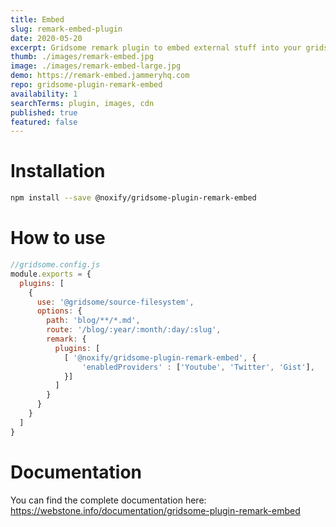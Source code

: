 ```yaml
---
title: Embed
slug: remark-embed-plugin
date: 2020-05-20
excerpt: Gridsome remark plugin to embed external stuff into your gridsome site.
thumb: ./images/remark-embed.jpg
image: ./images/remark-embed-large.jpg
demo: https://remark-embed.jammeryhq.com
repo: gridsome-plugin-remark-embed
availability: 1
searchTerms: plugin, images, cdn
published: true
featured: false
---
```

# Installation

```bash
npm install --save @noxify/gridsome-plugin-remark-embed
```

# How to use

```js
//gridsome.config.js
module.exports = {
  plugins: [
    {
      use: '@gridsome/source-filesystem',
      options: {
        path: 'blog/**/*.md',
        route: '/blog/:year/:month/:day/:slug',
        remark: {
          plugins: [
            [ '@noxify/gridsome-plugin-remark-embed', {
                'enabledProviders' : ['Youtube', 'Twitter', 'Gist'],
            }]
          ]
        }
      }
    }
  ]
}
```

# Documentation

You can find the complete documentation here: https://webstone.info/documentation/gridsome-plugin-remark-embed
